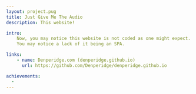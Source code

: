 ```yaml
---
layout: project.pug
title: Just Give Me The Audio
description: This website!

intro:
    Now, you may notice this website is not coded as one might expect.
    You may notice a lack of it being an SPA.

links:
    - name: Denperidge.com (denperidge.github.io)
      url: https://github.com/Denperidge/denperidge.github.io

achievements:
  - 
---
```

